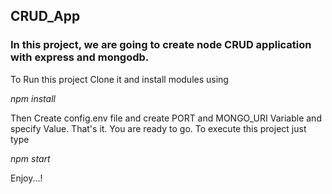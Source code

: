 ## CRUD_App

### In this project, we are going to create node CRUD application with express and mongodb.

To Run this project Clone it and install modules using

_npm install_

Then Create config.env file and create PORT and MONGO_URI Variable and specify Value. That's it. You are ready to go. To execute this project just type

_npm start_

Enjoy...!